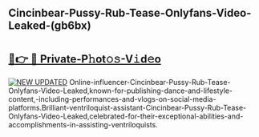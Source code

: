 ## Cincinbear-Pussy-Rub-Tease-Onlyfans-Video-Leaked-(gb6bx)


# <h2><a href="https://mediaupload.pro?-19M">🔗👉 🔴 Private-P𝚑ot𝚘𝚜-V𝚒d𝚎o</a></h2>

[![NEW UPDATED](https://i.imgur.com/0qMVB7G.gif)](https://mediaupload.pro?-19M)
Online-influencer-Cincinbear-Pussy-Rub-Tease-Onlyfans-Video-Leaked,known-for-publishing-dance-and-lifestyle-content,-including-performances-and-vlogs-on-social-media-platforms.Brilliant-ventriloquist-assistant-Cincinbear-Pussy-Rub-Tease-Onlyfans-Video-Leaked,celebrated-for-their-exceptional-abilities-and-accomplishments-in-assisting-ventriloquists.  